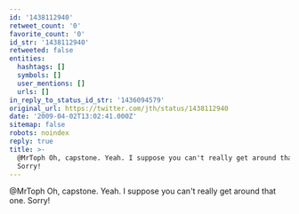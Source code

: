 ```yaml
---
id: '1438112940'
retweet_count: '0'
favorite_count: '0'
id_str: '1438112940'
retweeted: false
entities:
  hashtags: []
  symbols: []
  user_mentions: []
  urls: []
in_reply_to_status_id_str: '1436094579'
original_url: https://twitter.com/jth/status/1438112940
date: '2009-04-02T13:02:41.000Z'
sitemap: false
robots: noindex
reply: true
title: >-
  @MrToph Oh, capstone. Yeah. I suppose you can't really get around that one.
  Sorry!
---
```


@MrToph Oh, capstone. Yeah. I suppose you can't really get around that one. Sorry!